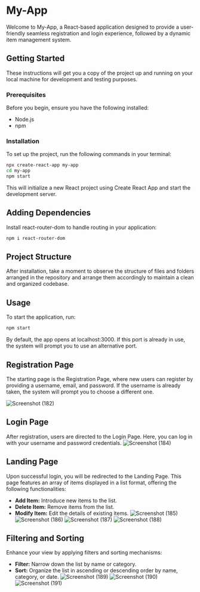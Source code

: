 # My-App

Welcome to My-App, a React-based application designed to provide a user-friendly seamless registration and login experience, followed by a dynamic item management system.

## Getting Started

These instructions will get you a copy of the project up and running on your local machine for development and testing purposes.

### Prerequisites

Before you begin, ensure you have the following installed:
- Node.js
- npm

### Installation

To set up the project, run the following commands in your terminal:

```bash
npx create-react-app my-app
cd my-app
npm start
````
This will initialize a new React project using Create React App and start the development server.

## Adding Dependencies
Install react-router-dom to handle routing in your application:

```bash
npm i react-router-dom
````

## Project Structure

After installation, take a moment to observe the structure of files and folders arranged in the repository and arrange them accordingly to maintain a clean and organized codebase.

## Usage

To start the application, run:
```bash
npm start
````
By default, the app opens at localhost:3000. If this port is already in use, the system will prompt you to use an alternative port.

## Registration Page
The starting page is the Registration Page, where new users can register by providing a username, email, and password. If the username is already taken, the system will prompt you to choose a different one.

![Screenshot (182)](https://github.com/Rajasekhar318/crudapp/assets/153741821/f223886f-8512-4eaf-9414-e1ae2a9c6abe)


## Login Page
After registration, users are directed to the Login Page. Here, you can log in with your username and password credentials.
![Screenshot (184)](https://github.com/Rajasekhar318/crudapp/assets/153741821/192611ff-616a-4938-9d0c-3988150cceb2)


## Landing Page
Upon successful login, you will be redirected to the Landing Page. This page features an array of items displayed in a list format, offering the following functionalities:
- **Add Item:** Introduce new items to the list.
- **Delete Item:** Remove items from the list.
- **Modify Item:** Edit the details of existing items.
![Screenshot (185)](https://github.com/Rajasekhar318/crudapp/assets/153741821/ce77b872-1d05-4290-a54e-f82b5fc46e87)
![Screenshot (186)](https://github.com/Rajasekhar318/crudapp/assets/153741821/7adea1cc-c94f-4b09-9719-24de761b1906)
![Screenshot (187)](https://github.com/Rajasekhar318/crudapp/assets/153741821/95c1622a-b38f-457b-826d-900f136edd0d)
![Screenshot (188)](https://github.com/Rajasekhar318/crudapp/assets/153741821/6f9ebb5c-e1b2-47b2-a59b-4968f06b53d7)



## Filtering and Sorting
Enhance your view by applying filters and sorting mechanisms:

- **Filter:**  Narrow down the list by name or category.
- **Sort:** Organize the list in ascending or descending order by name, category, or date.
![Screenshot (189)](https://github.com/Rajasekhar318/crudapp/assets/153741821/ce07bac8-01ab-434c-a630-2184773578b6)
![Screenshot (190)](https://github.com/Rajasekhar318/crudapp/assets/153741821/d0491366-cc0c-4fd1-b200-a0c90c0966d1)
![Screenshot (191)](https://github.com/Rajasekhar318/crudapp/assets/153741821/1ec651ec-4cb2-4856-9eda-6f9123ab5880)



